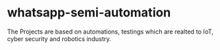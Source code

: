 # whatsapp-semi-automation
The Projects are based on automations, testings which are realted to IoT, cyber security and robotics industry.
